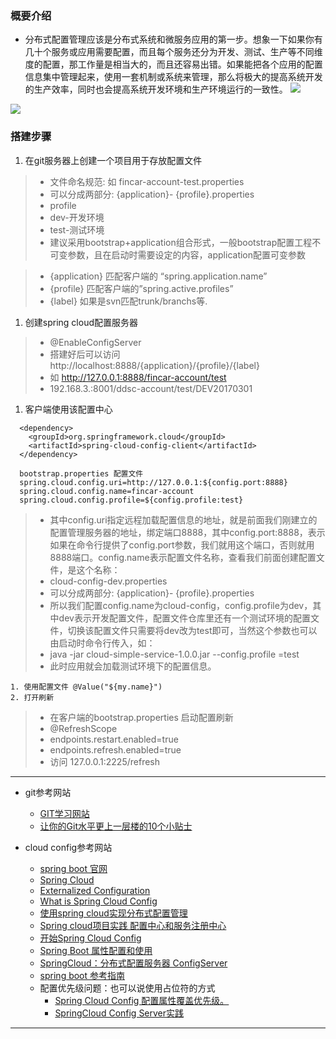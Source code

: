 
### 概要介绍

- 分布式配置管理应该是分布式系统和微服务应用的第一步。想象一下如果你有几十个服务或应用需要配置，而且每个服务还分为开发、测试、生产等不同维度的配置，那工作量是相当大的，而且还容易出错。如果能把各个应用的配置信息集中管理起来，使用一套机制或系统来管理，那么将极大的提高系统开发的生产效率，同时也会提高系统开发环境和生产环境运行的一致性。
  ![](../label/img/spring_cloud_config/001.png)

![](../label/img/spring_cloud_config/6fIFBf.png!web)

### 搭建步骤
1.   在git服务器上创建一个项目用于存放配置文件
  > - 文件命名规范: 如 fincar-account-test.properties
  > - 可以分成两部分: {application}- {profile}.properties
  > - profile
  > - dev-开发环境
  > - test-测试环境
  > - 建议采用bootstrap+application组合形式，一般bootstrap配置工程不可变参数，且在启动时需要设定的内容，application配置可变参数


  > - {application} 匹配客户端的 “spring.application.name”
  > - {profile} 匹配客户端的”spring.active.profiles”
  > - {label} 如果是svn匹配trunk/branchs等.

1.   创建spring cloud配置服务器
  > - @EnableConfigServer
  > - 搭建好后可以访问 http://localhost:8888/{application}/{profile}/{label}
  > - 如 http://127.0.0.1:8888/fincar-account/test
  > - 192.168.3.:8001/ddsc-account/test/DEV20170301

  1. 客户端使用该配置中心
  ```
    <dependency>
      <groupId>org.springframework.cloud</groupId>
      <artifactId>spring-cloud-config-client</artifactId>
    </dependency>
  ```

  ```
    bootstrap.properties 配置文件
    spring.cloud.config.uri=http://127.0.0.1:${config.port:8888}
    spring.cloud.config.name=fincar-account
    spring.cloud.config.profile=${config.profile:test}
  ```
> - 其中config.uri指定远程加载配置信息的地址，就是前面我们刚建立的配置管理服务器的地址，绑定端口8888，其中config.port:8888，表示如果在命令行提供了config.port参数，我们就用这个端口，否则就用8888端口。config.name表示配置文件名称，查看我们前面创建配置文件，是这个名称：
> - cloud-config-dev.properties
> - 可以分成两部分: {application}- {profile}.properties
> - 所以我们配置config.name为cloud-config，config.profile为dev，其中dev表示开发配置文件，配置文件仓库里还有一个测试环境的配置文件，切换该配置文件只需要将dev改为test即可，当然这个参数也可以由启动时命令行传入，如：
> - java -jar cloud-simple-service-1.0.0.jar --config.profile =test
> - 此时应用就会加载测试环境下的配置信息。

    1. 使用配置文件 @Value("${my.name}")
    2. 打开刷新
> - 在客户端的bootstrap.properties 启动配置刷新
> - @RefreshScope
> - endpoints.restart.enabled=true
> - endpoints.refresh.enabled=true
> - 访问 127.0.0.1:2225/refresh

----
- git参考网站

  - [GIT学习网站](http://blog.jobbole.com/53573/)
  - [让你的Git水平更上一层楼的10个小贴士](http://os.51cto.com/art/201408/448580.htm)

- cloud config参考网站

  - [spring boot 官网](http://docs.spring.io/spring-boot/docs/1.2.3.RELEASE/reference/html/index.html)
  - [Spring Cloud](http://projects.spring.io/spring-cloud/spring-cloud.html)
  - [Externalized Configuration](http://docs.spring.io/spring-boot/docs/1.2.3.RELEASE/reference/html/boot-features-external-config.html)
  - [What is Spring Cloud Config](http://qiita.com/making@github/items/704d8e254e03c5cce546)
  - [使用spring cloud实现分布式配置管理](http://www.cnblogs.com/skyblog/p/5129603.html)
  - [Spring cloud项目实践 配置中心和服务注册中心](http://sail-y.github.io/2016/03/21/Spring-cloud%E9%A1%B9%E7%9B%AE%E5%AE%9E%E8%B7%B5-%E4%BA%8C/)
  - [开始Spring Cloud Config](http://www.itnose.net/detail/6358908.html)
  - [Spring Boot 属性配置和使用](http://blog.csdn.net/isea533/article/details/50281151)
  - [SpringCloud：分布式配置服务器 ConfigServer](http://www.tuicool.com/articles/ZFFfQj)
  - [spring boot 参考指南](https://qbgbook.gitbooks.io/spring-boot-reference-guide-zh/content/III.%20Using%20Spring%20Boot/20.%20Packaging%20your%20application%20for%20production.html)
  - 配置优先级问题：也可以说使用占位符的方式
    - [Spring Cloud Config 配置属性覆盖优先级。](http://www.cnblogs.com/xingxueliao/p/7113651.html) 
    - [SpringCloud Config Server实践](http://blog.csdn.net/ssrc0604hx/article/details/52802392)
----
